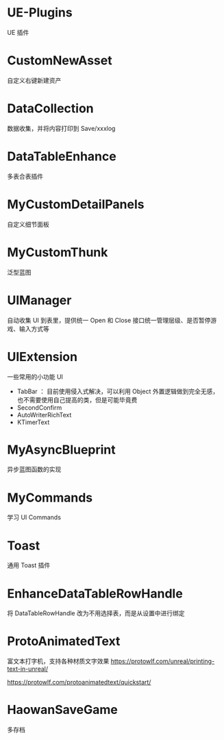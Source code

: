 # UE-Plugins

UE 插件

# CustomNewAsset

自定义右键新建资产

# DataCollection

数据收集，并将内容打印到 Save/xxxlog

# DataTableEnhance

多表合表插件

# MyCustomDetailPanels

自定义细节面板

# MyCustomThunk

泛型蓝图

# UIManager

自动收集 UI 到表里，提供统一 Open 和 Close 接口统一管理层级、是否暂停游戏、输入方式等

# UIExtension

一些常用的小功能 UI

- TabBar ： 目前使用侵入式解决，可以利用 Object 外置逻辑做到完全无感，也不需要使用自己提高的类，但是可能毕竟费
- SecondConfirm
- AutoWriterRichText
- KTimerText

# MyAsyncBlueprint

异步蓝图函数的实现

# MyCommands

学习 UI Commands

# Toast

通用 Toast 插件

# EnhanceDataTableRowHandle

将 DataTableRowHandle 改为不用选择表，而是从设置中进行绑定

# ProtoAnimatedText

富文本打字机，支持各种材质文字效果
https://protowlf.com/unreal/printing-text-in-unreal/

https://protowlf.com/protoanimatedtext/quickstart/

# HaowanSaveGame

多存档
